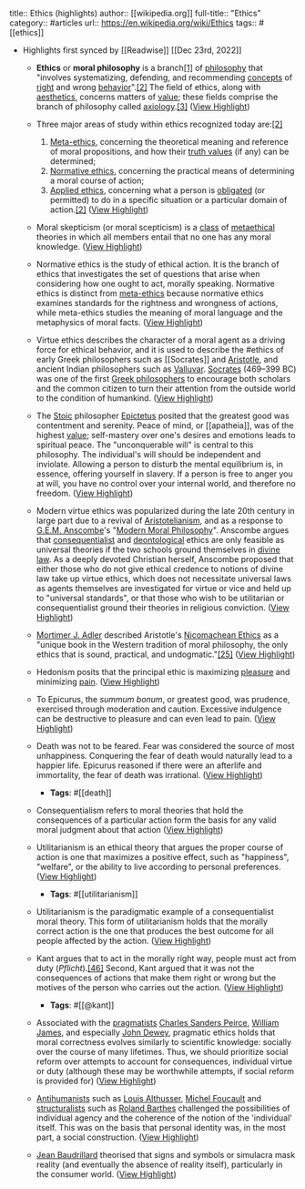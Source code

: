 title:: Ethics (highlights)
author:: [[wikipedia.org]]
full-title:: "Ethics"
category:: #articles
url:: https://en.wikipedia.org/wiki/Ethics
tags:: #[[ethics]]

- Highlights first synced by [[Readwise]] [[Dec 23rd, 2022]]
	- **Ethics** or **moral philosophy** is a branch[[1]](https://en.wikipedia.org/wiki/Ethics#cite_note-:0-1) of [philosophy](https://en.wikipedia.org/wiki/Philosophy) that "involves systematizing, defending, and recommending [concepts](https://en.wikipedia.org/wiki/Concept) of [right](https://en.wikipedia.org/wiki/Morality) and wrong [behavior](https://en.wikipedia.org/wiki/Action_(philosophy))".[[2]](https://en.wikipedia.org/wiki/Ethics#cite_note-iep.utm.edu-2) The field of ethics, along with [aesthetics](https://en.wikipedia.org/wiki/Aesthetics), concerns matters of [value](https://en.wikipedia.org/wiki/Value_(ethics)); these fields comprise the branch of philosophy called [axiology](https://en.wikipedia.org/wiki/Axiology).[[3]](https://en.wikipedia.org/wiki/Ethics#cite_note-3) ([View Highlight](https://read.readwise.io/read/01gmywkep685wzqrakvyfw15wp))
	- Three major areas of study within ethics recognized today are:[[2]](https://en.wikipedia.org/wiki/Ethics#cite_note-iep.utm.edu-2)
	  
	  1.  [Meta-ethics](https://en.wikipedia.org/wiki/Meta-ethics), concerning the theoretical meaning and reference of moral propositions, and how their [truth values](https://en.wikipedia.org/wiki/Truth_value) (if any) can be determined;
	  2.  [Normative ethics](https://en.wikipedia.org/wiki/Normative_ethics), concerning the practical means of determining a moral course of action;
	  3.  [Applied ethics](https://en.wikipedia.org/wiki/Applied_ethics), concerning what a person is [obligated](https://en.wikipedia.org/wiki/Obligation) (or permitted) to do in a specific situation or a particular domain of action.[[2]](https://en.wikipedia.org/wiki/Ethics#cite_note-iep.utm.edu-2) ([View Highlight](https://read.readwise.io/read/01gmywkx1nynzk642gagefmjtr))
	- Moral skepticism (or moral scepticism) is a [class](https://en.wikipedia.org/wiki/Class_(philosophy)) of [metaethical](https://en.wikipedia.org/wiki/Meta-ethics) theories in which all members entail that no one has any moral knowledge. ([View Highlight](https://read.readwise.io/read/01gmywnbp1yg204ec0jb2nsnr8))
	- Normative ethics is the study of ethical action. It is the branch of ethics that investigates the set of questions that arise when considering how one ought to act, morally speaking. Normative ethics is distinct from [meta-ethics](https://en.wikipedia.org/wiki/Meta-ethics) because normative ethics examines standards for the rightness and wrongness of actions, while meta-ethics studies the meaning of moral language and the metaphysics of moral facts. ([View Highlight](https://read.readwise.io/read/01gmywp0r65wg2v3198h3reggq))
	- Virtue ethics describes the character of a moral agent as a driving force for ethical behavior, and it is used to describe the #ethics of early Greek philosophers such as [[Socrates]] and [Aristotle](https://en.wikipedia.org/wiki/Aristotle), and ancient Indian philosophers such as [Valluvar](https://en.wikipedia.org/wiki/Valluvar). [Socrates](https://en.wikipedia.org/wiki/Socrates) (469–399 BC) was one of the first [Greek philosophers](https://en.wikipedia.org/wiki/Greek_philosophy) to encourage both scholars and the common citizen to turn their attention from the outside world to the condition of humankind. ([View Highlight](https://read.readwise.io/read/01gmywpt1dc9xnt6tjsc3gv9s9))
	- The [Stoic](https://en.wikipedia.org/wiki/Stoicism) philosopher [Epictetus](https://en.wikipedia.org/wiki/Epictetus) posited that the greatest good was contentment and serenity. Peace of mind, or [[apatheia]], was of the highest [value](https://en.wikipedia.org/wiki/Value_(ethics)); self-mastery over one's desires and emotions leads to spiritual peace. The "unconquerable will" is central to this philosophy. The individual's will should be independent and inviolate. Allowing a person to disturb the mental equilibrium is, in essence, offering yourself in slavery. If a person is free to anger you at will, you have no control over your internal world, and therefore no freedom. ([View Highlight](https://read.readwise.io/read/01gmywqgy8gttq5dcb8h7w04d0))
	- Modern virtue ethics was popularized during the late 20th century in large part due to a revival of [Aristotelianism](https://en.wikipedia.org/wiki/Aristotelianism), and as a response to [G.E.M. Anscombe](https://en.wikipedia.org/wiki/G.E.M._Anscombe)'s "[Modern Moral Philosophy](https://en.wikipedia.org/wiki/Modern_Moral_Philosophy)". Anscombe argues that [consequentialist](https://en.wikipedia.org/wiki/Consequentialist) and [deontological](https://en.wikipedia.org/wiki/Deontological) ethics are only feasible as universal theories if the two schools ground themselves in [divine law](https://en.wikipedia.org/wiki/Divine_law). As a deeply devoted Christian herself, Anscombe proposed that either those who do not give ethical credence to notions of divine law take up virtue ethics, which does not necessitate universal laws as agents themselves are investigated for virtue or vice and held up to "universal standards", or that those who wish to be utilitarian or consequentialist ground their theories in religious conviction. ([View Highlight](https://read.readwise.io/read/01gmywsws20hz0s1sxjw37apay))
	- [Mortimer J. Adler](https://en.wikipedia.org/wiki/Mortimer_J._Adler) described Aristotle's [Nicomachean Ethics](https://en.wikipedia.org/wiki/Nicomachean_Ethics) as a "unique book in the Western tradition of moral philosophy, the only ethics that is sound, practical, and undogmatic."[[25]](https://en.wikipedia.org/wiki/Ethics#cite_note-FOOTNOTEAdler1985194-25) ([View Highlight](https://read.readwise.io/read/01gmyws643x5b3gd43cy0gppq4))
	- Hedonism posits that the principal ethic is maximizing [pleasure](https://en.wikipedia.org/wiki/Pleasure) and minimizing [pain](https://en.wikipedia.org/wiki/Suffering). ([View Highlight](https://read.readwise.io/read/01gmywt4p8wqz1ntmz9a0bdw7k))
	- To Epicurus, the *summum bonum*, or greatest good, was prudence, exercised through moderation and caution. Excessive indulgence can be destructive to pleasure and can even lead to pain. ([View Highlight](https://read.readwise.io/read/01gmywtnaathzbqrkmaqvkatky))
	- Death was not to be feared. Fear was considered the source of most unhappiness. Conquering the fear of death would naturally lead to a happier life. Epicurus reasoned if there were an afterlife and immortality, the fear of death was irrational. ([View Highlight](https://read.readwise.io/read/01gmywtyj5eyyvs46v6h3vhbkb))
		- **Tags**: #[[death]]
	- Consequentialism refers to moral theories that hold the consequences of a particular action form the basis for any valid moral judgment about that action ([View Highlight](https://read.readwise.io/read/01gmywvqv45a3r0t894yjxwmfg))
	- Utilitarianism is an ethical theory that argues the proper course of action is one that maximizes a positive effect, such as "happiness", "welfare", or the ability to live according to personal preferences. ([View Highlight](https://read.readwise.io/read/01gmyww8m700n61p73b5f4k0tt))
		- **Tags**: #[[utilitarianism]]
	- Utilitarianism is the paradigmatic example of a consequentialist moral theory. This form of utilitarianism holds that the morally correct action is the one that produces the best outcome for all people affected by the action. ([View Highlight](https://read.readwise.io/read/01gmywx13p50eb9jkzc0ye1q4t))
	- Kant argues that to act in the morally right way, people must act from duty (*Pflicht*).[[46]](https://en.wikipedia.org/wiki/Ethics#cite_note-46) Second, Kant argued that it was not the consequences of actions that make them right or wrong but the motives of the person who carries out the action. ([View Highlight](https://read.readwise.io/read/01gmywxxadkazbe9cyy0bbvca2))
		- **Tags**: #[[@kant]]
	- Associated with the [pragmatists](https://en.wikipedia.org/wiki/Pragmatism) [Charles Sanders Peirce](https://en.wikipedia.org/wiki/Charles_Sanders_Peirce), [William James](https://en.wikipedia.org/wiki/William_James), and especially [John Dewey](https://en.wikipedia.org/wiki/John_Dewey), pragmatic ethics holds that moral correctness evolves similarly to scientific knowledge: socially over the course of many lifetimes. Thus, we should prioritize social reform over attempts to account for consequences, individual virtue or duty (although these may be worthwhile attempts, if social reform is provided for) ([View Highlight](https://read.readwise.io/read/01gmywz4nywwqzvkrkrpce9wwc))
	- [Antihumanists](https://en.wikipedia.org/wiki/Antihumanism) such as [Louis Althusser](https://en.wikipedia.org/wiki/Louis_Althusser), [Michel Foucault](https://en.wikipedia.org/wiki/Michel_Foucault) and [structuralists](https://en.wikipedia.org/wiki/Structuralism) such as [Roland Barthes](https://en.wikipedia.org/wiki/Roland_Barthes) challenged the possibilities of individual agency and the coherence of the notion of the 'individual' itself. This was on the basis that personal identity was, in the most part, a social construction. ([View Highlight](https://read.readwise.io/read/01gmywzszphzfpb83t791dfs68))
	- [Jean Baudrillard](https://en.wikipedia.org/wiki/Jean_Baudrillard) theorised that signs and symbols or simulacra mask reality (and eventually the absence of reality itself), particularly in the consumer world. ([View Highlight](https://read.readwise.io/read/01gmyx0hrk77aa21azaph4r7pq))